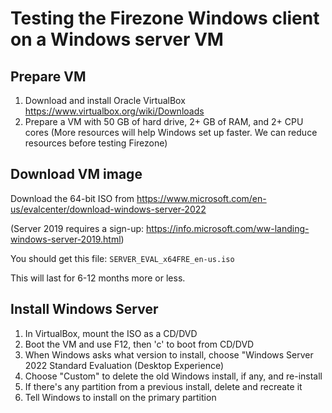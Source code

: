 # Testing the Firezone Windows client on a Windows server VM

## Prepare VM

1. Download and install Oracle VirtualBox <https://www.virtualbox.org/wiki/Downloads>
1. Prepare a VM with 50 GB of hard drive, 2+ GB of RAM, and 2+ CPU cores (More resources will help Windows set up faster. We can reduce resources before testing Firezone)

## Download VM image

Download the 64-bit ISO from <https://www.microsoft.com/en-us/evalcenter/download-windows-server-2022>

(Server 2019 requires a sign-up: <https://info.microsoft.com/ww-landing-windows-server-2019.html>)

You should get this file: `SERVER_EVAL_x64FRE_en-us.iso`

This will last for 6-12 months more or less.

## Install Windows Server

1. In VirtualBox, mount the ISO as a CD/DVD
1. Boot the VM and use F12, then 'c' to boot from CD/DVD
1. When Windows asks what version to install, choose "Windows Server 2022 Standard Evaluation (Desktop Experience)
1. Choose "Custom" to delete the old Windows install, if any, and re-install
1. If there's any partition from a previous install, delete and recreate it
1. Tell Windows to install on the primary partition
